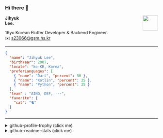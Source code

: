 ### Hi there 👋
<img src="https://github.githubassets.com/images/mona-loading-default.gif" width="50px" align="right">
</a>

**Jihyuk\
Lee.**

19yo Korean Flutter Developer & Backend Engineer.\
✉️ <s23066@gsm.hs.kr>

---

```json
{
  "name": "Jihyuk Lee",
  "birthYear": 2007,
  "locale": "ko-KR, Korea",
  "preferLanguages": [
    { "name": "Dart", "percent": 50 },
    { "name": "Kotlin", "percent": 25 },
    { "name": "Python", "percent": 25 }
  ],
  "team" : "AING, DEF, ···",
  "favorite": {
    "cat": "🐈"
  }
}
```
---
<details>
  <summary>github-profile-trophy (click me)</summary>
  
![](https://github-profile-trophy.vercel.app/?username=withJihyuk&row=1&column=8&theme=nord)
  
</details>
<details>
  <summary>github-readme-stats (click me)</summary>
  
<!--START_SECTION:waka-->
![Code Time](http://img.shields.io/badge/Code%20Time-689%20hrs%2047%20mins-blue)

![Lines of code](https://img.shields.io/badge/%EC%A0%80%EB%8A%94%20%EC%97%AC%ED%83%9C%EA%B9%8C%EC%A7%80%20-569.5%20thousand%20%EC%A4%84%EC%9D%98%20%EC%BD%94%EB%93%9C%EB%A5%BC%20%EC%9E%91%EC%84%B1%ED%96%88%EC%96%B4%EC%9A%94.-blue)

**저는 아침형 인간이에요. 🐤** 

```text
🌞 아침                     534 commits         █████░░░░░░░░░░░░░░░░░░░░   18.59 % 
🌆 낮　                     967 commits         ████████░░░░░░░░░░░░░░░░░   33.66 % 
🌃 저녁                     1066 commits        █████████░░░░░░░░░░░░░░░░   37.10 % 
🌙 밤　                     306 commits         ███░░░░░░░░░░░░░░░░░░░░░░   10.65 % 
```


📊 **저는 이번주를 이렇게 시간을 보냈어요.** 

```text
🕑︎ Timezone: Asia/Seoul

💬 프로그래밍 언어들: 
Dart                     1 hr 57 mins        ██████████░░░░░░░░░░░░░░░   38.64 % 
Kotlin                   1 hr 6 mins         ██████░░░░░░░░░░░░░░░░░░░   22.07 % 
Prisma                   49 mins             ████░░░░░░░░░░░░░░░░░░░░░   16.30 % 
Python                   26 mins             ██░░░░░░░░░░░░░░░░░░░░░░░   08.74 % 
HTML                     22 mins             ██░░░░░░░░░░░░░░░░░░░░░░░   07.57 % 

🔥 에디터들: 
VS Code                  3 hrs 51 mins       ███████████████████░░░░░░   76.47 % 
IntelliJ IDEA            1 hr 11 mins        ██████░░░░░░░░░░░░░░░░░░░   23.53 % 

💻 운영 체제들: 
Mac                      5 hrs 3 mins        █████████████████████████   100.00 % 
```


 Last Updated on 05/02/2025 18:48:09 UTC
<!--END_SECTION:waka-->

</details>

</div>


